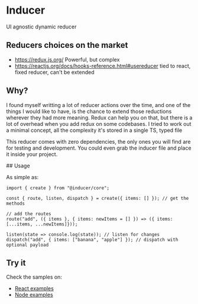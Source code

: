 # Inducer
UI agnostic dynamic reducer

## Reducers choices on the market

 * https://redux.js.org/ Powerful, but complex
 * https://reactjs.org/docs/hooks-reference.html#usereducer tied to react, fixed reducer, can't be extended

## Why?

I found myself writting a lot of reducer actions over the time, and one of the things I would like to have, is the chance to extend those reductions wherever they had more meaning. Redux can help you on that, but there is a lot of overhead when you add redux on some codebases. I tried to work out a minimal concept, all the complexity it's stored in a single TS, typed file

This reducer comes with zero dependencies, the only ones you will find are for testing and development. You could even grab the inducer file and place it inside your project.

## Usage

As simple as:

```
import { create } from "@inducer/core";

const { route, listen, dispatch } = create({ items: [] }); // get the methods

// add the routes
route("add", ({ items }, { items: newItems = [] }) => ({ items: [...items, ...newItems]}));

listen(state => console.log(state)); // listen for changes
dispatch("add", { items: ["banana", "apple"] }); // dispatch with optional payload
```

## Try it

Check the samples on:
 * [React examples](./packages/react-examples/README.md)
 * [Node examples](./packages/node-examples/README.md)